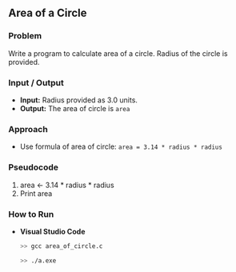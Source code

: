 ## Area of a Circle

### Problem
Write a program to calculate area of a circle. Radius of the circle is provided.

### Input / Output
- **Input:** Radius provided as 3.0 units.
- **Output:** The area of circle is `area`

### Approach
- Use formula of area of circle: `area = 3.14 * radius * radius`

### Pseudocode
1. area ← 3.14 * radius * radius
2. Print area

### How to Run
- **Visual Studio Code** 
  ```bash
  >> gcc area_of_circle.c
  
  >> ./a.exe
